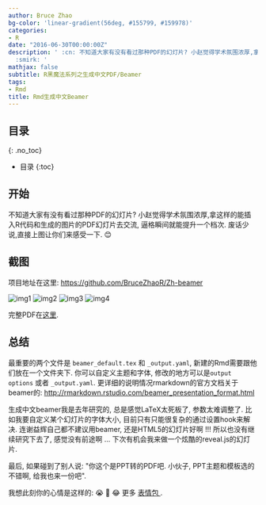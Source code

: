 ```yaml
---
author: Bruce Zhao
bg-color: 'linear-gradient(56deg, #155799, #159978)'
categories:
- R
date: "2016-06-30T00:00:00Z"
description: ' :cn: 不知道大家有没有看过那种PDF的幻灯片? 小赵觉得学术氛围浓厚,拿这样的能插入R代码和生成的图片的PDF幻灯片去交流,逼格瞬间就能提升一个档次.废话少说,直接上图让你们来感受一下.
  :smirk: '
mathjax: false
subtitle: R黑魔法系列之生成中文PDF/Beamer
tags:
- Rmd
title: Rmd生成中文Beamer
---
```



## 目录
{: .no_toc}

* 目录
{:toc}

## 开始

不知道大家有没有看过那种PDF的幻灯片? 小赵觉得学术氛围浓厚,拿这样的能插入R代码和生成的图片的PDF幻灯片去交流, 逼格瞬间就能提升一个档次. 废话少说,直接上图让你们来感受一下. :blush:

## 截图

项目地址在这里: <https://github.com/BruceZhaoR/Zh-beamer>

![img1](/img/post/beamer/beamer1.png)
![img2](/img/post/beamer/beamer2.png)
![img3](/img/post/beamer/beamer3.png)
![img4](/img/post/beamer/beamer4.png)

完整PDF在[这里](https://rawgit.com/BruceZhaoR/Zh-beamer/master/test.pdf).

## 总结

最重要的两个文件是 `beamer_default.tex` 和 `_output.yaml`, 新建的Rmd需要跟他们放在一个文件夹下. 你可以自定义主题和字体, 修改的地方可以是`output options` 或者 `_output.yaml`. 更详细的说明情况rmarkdown的官方文档关于beamer的: <http://rmarkdown.rstudio.com/beamer_presentation_format.html>

生成中文beamer我是去年研究的, 总是感觉LaTeX太死板了, 参数太难调整了. 比如我要自定义某个幻灯片的字体大小, 目前只有只能很复杂的通过设置hook来解决. 连谢益辉自己都不建议用beamer, 还是HTML5的幻灯片好啊 !!! 所以也没有继续研究下去了, 感觉没有前途啊 ... 下次有机会我来做一个炫酷的reveal.js的幻灯片.

最后, 如果碰到了别人说: "你这个是PPT转的PDF吧. 小伙子, PPT主题和模板选的不错啊, 给我也来一份吧". 

我想此刻你的心情是这样的: :sob:  :new_moon_with_face: :joy: 更多 <a href="https://emojipedia.org/smileys" target="_blank"> 表情包 </a>.

